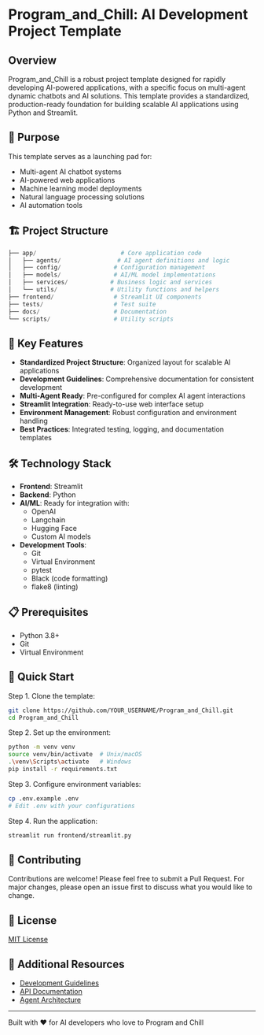 # Program_and_Chill: AI Development Project Template

## Overview

Program_and_Chill is a robust project template designed for rapidly developing AI-powered applications, with a specific focus on multi-agent dynamic chatbots and AI solutions. This template provides a standardized, production-ready foundation for building scalable AI applications using Python and Streamlit.

## 🎯 Purpose

This template serves as a launching pad for:

- Multi-agent AI chatbot systems
- AI-powered web applications
- Machine learning model deployments
- Natural language processing solutions
- AI automation tools

## 🏗️ Project Structure

```python
├── app/                        # Core application code
│   ├── agents/                # AI agent definitions and logic
│   ├── config/               # Configuration management
│   ├── models/               # AI/ML model implementations
│   ├── services/            # Business logic and services
│   └── utils/               # Utility functions and helpers
├── frontend/                 # Streamlit UI components
├── tests/                    # Test suite
├── docs/                     # Documentation
└── scripts/                  # Utility scripts
```

## 🚀 Key Features

- **Standardized Project Structure**: Organized layout for scalable AI applications
- **Development Guidelines**: Comprehensive documentation for consistent development
- **Multi-Agent Ready**: Pre-configured for complex AI agent interactions
- **Streamlit Integration**: Ready-to-use web interface setup
- **Environment Management**: Robust configuration and environment handling
- **Best Practices**: Integrated testing, logging, and documentation templates

## 🛠️ Technology Stack

- **Frontend**: Streamlit
- **Backend**: Python
- **AI/ML**: Ready for integration with:
  - OpenAI
  - Langchain
  - Hugging Face
  - Custom AI models
- **Development Tools**:
  - Git
  - Virtual Environment
  - pytest
  - Black (code formatting)
  - flake8 (linting)

## 📋 Prerequisites

- Python 3.8+
- Git
- Virtual Environment

## 🔧 Quick Start

Step 1. Clone the template:

```bash
git clone https://github.com/YOUR_USERNAME/Program_and_Chill.git
cd Program_and_Chill
```

Step 2. Set up the environment:

```bash
python -m venv venv
source venv/bin/activate  # Unix/macOS
.\venv\Scripts\activate   # Windows
pip install -r requirements.txt
```

Step 3. Configure environment variables:

```bash
cp .env.example .env
# Edit .env with your configurations
```

Step 4. Run the application:

```bash
streamlit run frontend/streamlit.py
```

## 🤝 Contributing

Contributions are welcome! Please feel free to submit a Pull Request. For major changes, please open an issue first to discuss what you would like to change.

## 📝 License

[MIT License](LICENSE)

## 🔗 Additional Resources

- [Development Guidelines](docs/developer_9_line.txt)
- [API Documentation](docs/api.md)
- [Agent Architecture](docs/agents.md)

---
Built with ❤️ for AI developers who love to Program and Chill
